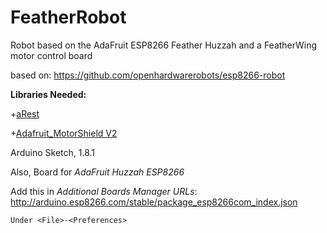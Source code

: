 # FeatherRobot
Robot based on the AdaFruit ESP8266 Feather Huzzah and a FeatherWing motor control board

based on: https://github.com/openhardwarerobots/esp8266-robot

**Libraries Needed:**

+[aRest](https://github.com/marcoschwartz/aREST)

+[Adafruit_MotorShield V2](https://github.com/adafruit/Adafruit_Motor_Shield_V2_Library)

Arduino Sketch, 1.8.1

Also, Board for _AdaFruit Huzzah ESP8266_  

   Add this in _Additional Boards Manager URLs_: http://arduino.esp8266.com/stable/package_esp8266com_index.json

    Under <File>-<Preferences>

